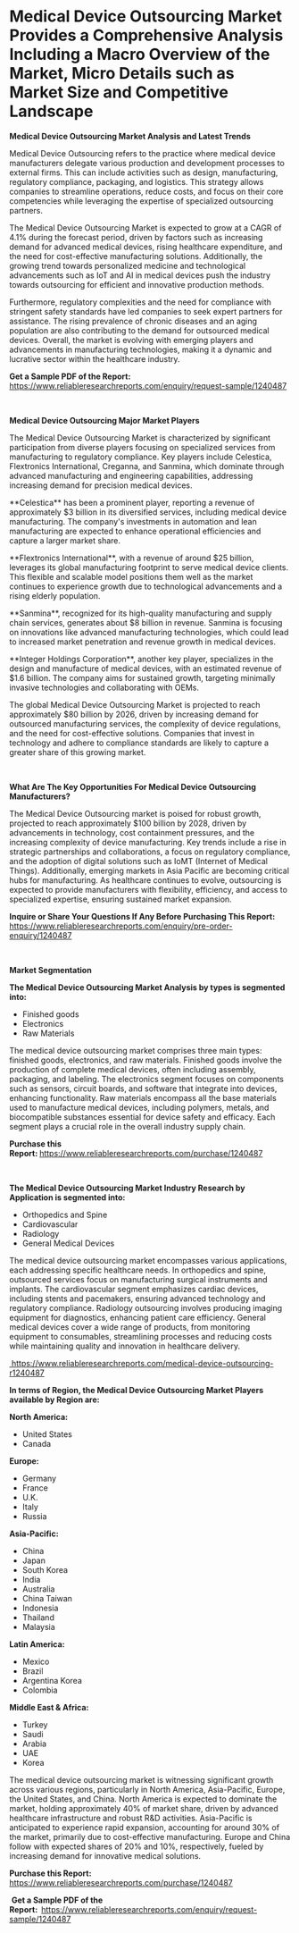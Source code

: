 <p><h1>Medical Device Outsourcing Market Provides a Comprehensive Analysis Including a Macro Overview of the Market, Micro Details such as Market Size and Competitive Landscape</h1></p><p><strong>Medical Device Outsourcing Market Analysis and Latest Trends</strong></p>
<p><p>Medical Device Outsourcing refers to the practice where medical device manufacturers delegate various production and development processes to external firms. This can include activities such as design, manufacturing, regulatory compliance, packaging, and logistics. This strategy allows companies to streamline operations, reduce costs, and focus on their core competencies while leveraging the expertise of specialized outsourcing partners.</p><p>The Medical Device Outsourcing Market is expected to grow at a CAGR of 4.1% during the forecast period, driven by factors such as increasing demand for advanced medical devices, rising healthcare expenditure, and the need for cost-effective manufacturing solutions. Additionally, the growing trend towards personalized medicine and technological advancements such as IoT and AI in medical devices push the industry towards outsourcing for efficient and innovative production methods.</p><p>Furthermore, regulatory complexities and the need for compliance with stringent safety standards have led companies to seek expert partners for assistance. The rising prevalence of chronic diseases and an aging population are also contributing to the demand for outsourced medical devices. Overall, the market is evolving with emerging players and advancements in manufacturing technologies, making it a dynamic and lucrative sector within the healthcare industry.</p></p>
<p><strong>Get a Sample PDF of the Report:&nbsp;</strong> <a href="https://www.reliableresearchreports.com/enquiry/request-sample/1240487?utm_campaign=2230&utm_medium=2&utm_source=Github&utm_content=ia&utm_term=13042025&utm_id=medical-device-outsourcing">https://www.reliableresearchreports.com/enquiry/request-sample/1240487</a></p>
<p>&nbsp;</p>
<p><strong>Medical Device Outsourcing Major Market Players</strong></p>
<p><p>The Medical Device Outsourcing Market is characterized by significant participation from diverse players focusing on specialized services from manufacturing to regulatory compliance. Key players include Celestica, Flextronics International, Creganna, and Sanmina, which dominate through advanced manufacturing and engineering capabilities, addressing increasing demand for precision medical devices. </p><p>**Celestica** has been a prominent player, reporting a revenue of approximately $3 billion in its diversified services, including medical device manufacturing. The company's investments in automation and lean manufacturing are expected to enhance operational efficiencies and capture a larger market share.</p><p>**Flextronics International**, with a revenue of around $25 billion, leverages its global manufacturing footprint to serve medical device clients. This flexible and scalable model positions them well as the market continues to experience growth due to technological advancements and a rising elderly population.</p><p>**Sanmina**, recognized for its high-quality manufacturing and supply chain services, generates about $8 billion in revenue. Sanmina is focusing on innovations like advanced manufacturing technologies, which could lead to increased market penetration and revenue growth in medical devices.</p><p>**Integer Holdings Corporation**, another key player, specializes in the design and manufacture of medical devices, with an estimated revenue of $1.6 billion. The company aims for sustained growth, targeting minimally invasive technologies and collaborating with OEMs.</p><p>The global Medical Device Outsourcing Market is projected to reach approximately $80 billion by 2026, driven by increasing demand for outsourced manufacturing services, the complexity of device regulations, and the need for cost-effective solutions. Companies that invest in technology and adhere to compliance standards are likely to capture a greater share of this growing market.</p></p>
<p>&nbsp;</p>
<p><strong>What Are The Key Opportunities For Medical Device Outsourcing Manufacturers?</strong></p>
<p><p>The Medical Device Outsourcing market is poised for robust growth, projected to reach approximately $100 billion by 2028, driven by advancements in technology, cost containment pressures, and the increasing complexity of device manufacturing. Key trends include a rise in strategic partnerships and collaborations, a focus on regulatory compliance, and the adoption of digital solutions such as IoMT (Internet of Medical Things). Additionally, emerging markets in Asia Pacific are becoming critical hubs for manufacturing. As healthcare continues to evolve, outsourcing is expected to provide manufacturers with flexibility, efficiency, and access to specialized expertise, ensuring sustained market expansion.</p></p>
<p><strong>Inquire or Share Your Questions If Any Before Purchasing This Report:</strong> <a href="https://www.reliableresearchreports.com/enquiry/pre-order-enquiry/1240487?utm_campaign=2230&utm_medium=2&utm_source=Github&utm_content=ia&utm_term=13042025&utm_id=medical-device-outsourcing">https://www.reliableresearchreports.com/enquiry/pre-order-enquiry/1240487</a></p>
<p>&nbsp;</p>
<p><strong>Market Segmentation</strong></p>
<p><strong>The Medical Device Outsourcing Market Analysis by types is segmented into:</strong></p>
<p><ul><li>Finished goods</li><li>Electronics</li><li>Raw Materials</li></ul></p>
<p><p>The medical device outsourcing market comprises three main types: finished goods, electronics, and raw materials. Finished goods involve the production of complete medical devices, often including assembly, packaging, and labeling. The electronics segment focuses on components such as sensors, circuit boards, and software that integrate into devices, enhancing functionality. Raw materials encompass all the base materials used to manufacture medical devices, including polymers, metals, and biocompatible substances essential for device safety and efficacy. Each segment plays a crucial role in the overall industry supply chain.</p></p>
<p><strong>Purchase this Report:&nbsp;</strong><a href="https://www.reliableresearchreports.com/purchase/1240487?utm_campaign=2230&utm_medium=2&utm_source=Github&utm_content=ia&utm_term=13042025&utm_id=medical-device-outsourcing">https://www.reliableresearchreports.com/purchase/1240487</a></p>
<p>&nbsp;</p>
<p><strong>The Medical Device Outsourcing Market Industry Research by Application is segmented into:</strong></p>
<p><ul><li>Orthopedics and Spine</li><li>Cardiovascular</li><li>Radiology</li><li>General Medical Devices</li></ul></p>
<p><p>The medical device outsourcing market encompasses various applications, each addressing specific healthcare needs. In orthopedics and spine, outsourced services focus on manufacturing surgical instruments and implants. The cardiovascular segment emphasizes cardiac devices, including stents and pacemakers, ensuring advanced technology and regulatory compliance. Radiology outsourcing involves producing imaging equipment for diagnostics, enhancing patient care efficiency. General medical devices cover a wide range of products, from monitoring equipment to consumables, streamlining processes and reducing costs while maintaining quality and innovation in healthcare delivery.</p></p>
<p><a href="https://www.reliableresearchreports.com/medical-device-outsourcing-r1240487?utm_campaign=2230&utm_medium=2&utm_source=Github&utm_content=ia&utm_term=13042025&utm_id=medical-device-outsourcing">&nbsp;https://www.reliableresearchreports.com/medical-device-outsourcing-r1240487</a></p>
<p><strong>In terms of Region, the Medical Device Outsourcing Market Players available by Region are:</strong></p>
<p>
    <p> <strong> North America: </strong>
        <ul>
            <li>United States</li>
            <li>Canada</li>
        </ul>
        </p> 
    <p> <strong> Europe: </strong>
        <ul>
            <li>Germany</li>
            <li>France</li>
            <li>U.K.</li>
            <li>Italy</li>
            <li>Russia</li>
        </ul>
        </p> 
    <p> <strong> Asia-Pacific: </strong>
        <ul>
            <li>China</li>
            <li>Japan</li>
            <li>South Korea</li>
            <li>India</li>
            <li>Australia</li>
            <li>China Taiwan</li>
            <li>Indonesia</li>
            <li>Thailand</li>
            <li>Malaysia</li>
        </ul>
        </p> 
    <p> <strong> Latin America: </strong>
        <ul>
            <li>Mexico</li>
            <li>Brazil</li>
            <li>Argentina Korea</li>
            <li>Colombia</li>
        </ul>
        </p> 
    <p> <strong> Middle East & Africa: </strong>
        <ul>
            <li>Turkey</li>
            <li>Saudi</li>
            <li>Arabia</li>
            <li>UAE</li>
            <li>Korea</li>
        </ul>
    </p>
    </p>
<p><p>The medical device outsourcing market is witnessing significant growth across various regions, particularly in North America, Asia-Pacific, Europe, the United States, and China. North America is expected to dominate the market, holding approximately 40% of market share, driven by advanced healthcare infrastructure and robust R&D activities. Asia-Pacific is anticipated to experience rapid expansion, accounting for around 30% of the market, primarily due to cost-effective manufacturing. Europe and China follow with expected shares of 20% and 10%, respectively, fueled by increasing demand for innovative medical solutions.</p></p>
<p><strong>Purchase this Report: </strong><a href="https://www.reliableresearchreports.com/purchase/1240487?utm_campaign=2230&utm_medium=2&utm_source=Github&utm_content=ia&utm_term=13042025&utm_id=medical-device-outsourcing">https://www.reliableresearchreports.com/purchase/1240487</a></p>
<p>&nbsp;<strong>Get a Sample PDF of the Report:&nbsp;&nbsp;</strong><a href="https://www.reliableresearchreports.com/enquiry/request-sample/1240487?utm_campaign=2230&utm_medium=2&utm_source=Github&utm_content=ia&utm_term=13042025&utm_id=medical-device-outsourcing">https://www.reliableresearchreports.com/enquiry/request-sample/1240487</a></p>
<p><strong></strong></p>
<p><p></p><p></p><p></p></p>